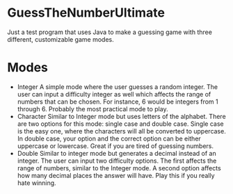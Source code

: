 # GuessTheNumberUltimate
Just a test program that uses Java to make a guessing game with three different, customizable game modes.

# Modes
* Integer
  A simple mode where the user guesses a random integer. The user can input a difficulty integer as well which affects the range of numbers that can be chosen. For instance, 6 would be integers from 1 through 6. Probably the most practical mode to play.
* Character
  Similar to Integer mode but uses letters of the alphabet. There are two options for this mode: single case and double case. Single case is the easy one, where the characters will all be converted to uppercase. In double case, your option and the correct option can be either uppercase or lowercase. Great if you are tired of guessing numbers.
* Double
  Similar to integer mode but generates a decimal instead of an integer. The user can input two difficulty options. The first affects the range of numbers, similar to the Integer mode. A second option affects how many decimal places the answer will have. Play this if you really hate winning.
